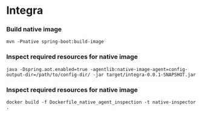 # Integra

### Build native image 
```
mvn -Pnative spring-boot:build-image
```

### Inspect required resources for native image
```
java -Dspring.aot.enabled=true -agentlib:native-image-agent=config-output-dir=/path/to/config-dir/ -jar target/integra-0.0.1-SNAPSHOT.jar
```


### Inspect required resources for native image
```
docker build -f Dockerfile_native_agent_inspection -t native-inspector . 

```
